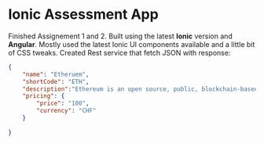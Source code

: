 # Ionic Assessment App

Finished Assignement 1 and 2. 
Built using the latest **Ionic** version and **Angular**. Mostly used the latest Ionic UI components available and a little bit of CSS tweaks.
Created Rest service that fetch JSON with response:
```json
{
    "name": "Etheruem",
    "shortCode": "ETH",
    "description":"Ethereum is an open source, public, blockchain-based distributed computing platform and operating system featuring smart contract functionality. It supports a modified version of Nakamoto consensus via transaction-based state transitions.",
    "pricing": {
        "price": "100",
        "currency": "CHF"
    }
   
}
```
